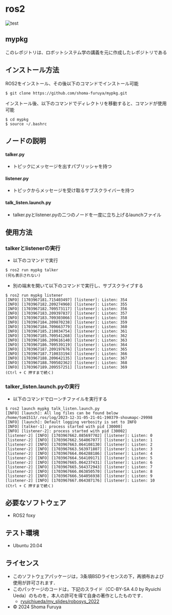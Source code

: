 # ros2 
![test](https://github.com/shoma-furuya/robosys2023/actions/workflows/test.yml/badge.svg)


## mypkg
このレポジトリは、ロボットシステム学の講義を元に作成したレポジトリである


## インストール方法
ROS2をインストール、その後以下のコマンドでインストール可能
```
$ git clone https://github.com/shoma-furuya/mypkg.git
```
インストール後、以下のコマンドでディレクトリを移動すると、コマンドが使用可能
```
$ cd mypkg
$ source ~/.bashrc
```


## ノードの説明
#### talker.py
* トピックにメッセージを出すパブリッシャを持つ
#### listener.py
* トピックからメッセージを受け取るサブスクライバーを持つ
#### talk_listen.launch.py
* talker.pyとlistener.pyの二つのノードを一度に立ち上げるlaunchファイル

## 使用方法
### talkerとlistenerの実行
* 以下のコマンドで実行
```
$ ros2 run mypkg talker
(何も表示されない)
```
* 別の端末を開いて以下のコマンドで実行し、サブスクライブする
```
$ ros2 run mypkg listener
[INFO] [1703967181.715403497] [listener]: Listen: 354
[INFO] [1703967182.209274960] [listener]: Listen: 355
[INFO] [1703967182.709573117] [listener]: Listen: 356
[INFO] [1703967183.209397837] [listener]: Listen: 357
[INFO] [1703967183.709303066] [listener]: Listen: 358
[INFO] [1703967184.209870238] [listener]: Listen: 359
[INFO] [1703967184.709663779] [listener]: Listen: 360
[INFO] [1703967185.210034754] [listener]: Listen: 361
[INFO] [1703967185.709541268] [listener]: Listen: 362
[INFO] [1703967186.209616140] [listener]: Listen: 363
[INFO] [1703967186.709539119] [listener]: Listen: 364
[INFO] [1703967187.209197676] [listener]: Listen: 365
[INFO] [1703967187.710033194] [listener]: Listen: 366
[INFO] [1703967188.209642135] [listener]: Listen: 367
[INFO] [1703967188.709502362] [listener]: Listen: 368
[INFO] [1703967189.209557251] [listener]: Listen: 369
(Ctrl + C 押すまで続く)
```

### talker_listen.launch.pyの実行
* 以下のコマンドでローンチファイルを実行する
```
$ ros2 launch mypkg talk_listen.launch.py
[INFO] [launch]: All log files can be found below /home/tom1513/.ros/log/2023-12-31-05-21-01-190379-shoumapc-29998
[INFO] [launch]: Default logging verbosity is set to INFO
[INFO] [talker-1]: process started with pid [30000]
[INFO] [listener-2]: process started with pid [30002]
[listener-2] [INFO] [1703967662.085697702] [listener]: Listen: 0
[listener-2] [INFO] [1703967662.564067077] [listener]: Listen: 1
[listener-2] [INFO] [1703967663.064108130] [listener]: Listen: 2
[listener-2] [INFO] [1703967663.563971807] [listener]: Listen: 3
[listener-2] [INFO] [1703967664.064288186] [listener]: Listen: 4
[listener-2] [INFO] [1703967664.564109171] [listener]: Listen: 5
[listener-2] [INFO] [1703967665.064237431] [listener]: Listen: 6
[listener-2] [INFO] [1703967665.564372943] [listener]: Listen: 7
[listener-2] [INFO] [1703967666.063850570] [listener]: Listen: 8
[listener-2] [INFO] [1703967666.564056938] [listener]: Listen: 9
[listener-2] [INFO] [1703967667.064387176] [listener]: Listen: 10
(Ctrl + C 押すまで続く)

```

## 必要なソフトウェア
* ROS2 foxy


## テスト環境
* Ubuntu 20.04


## ライセンス
* このソフトウェアパッケージは，3条項BSDライセンスの下，再頒布および使用が許可されます．
* このパッケージのコードは，下記のスライド（CC-BY-SA 4.0 by Ryuichi Ueda）のものを，本人の許可を得て自身の著作としたものです．
    * [ryuichiueda/my_slides/robosys_2022](https://github.com/ryuichiueda/my_slides/tree/master/robosys_2022)
* © 2024 Shoma Furuya
